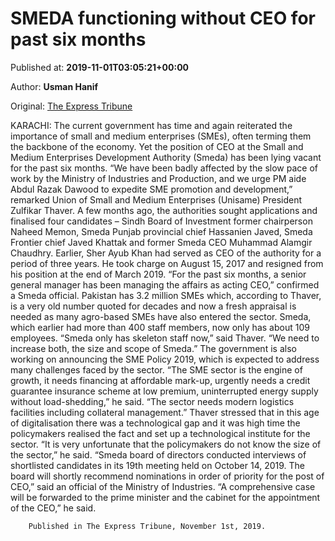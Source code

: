 
# SMEDA functioning without CEO for past six months

Published at: **2019-11-01T03:05:21+00:00**

Author: **Usman Hanif**

Original: [The Express Tribune](https://tribune.com.pk/story/2091069/2-smeda-functioning-without-ceo-past-six-months/)

KARACHI: The current government has time and again reiterated the importance of small and medium enterprises (SMEs), often terming them the backbone of the economy. Yet the position of CEO at the Small and Medium Enterprises Development Authority (Smeda) has been lying vacant for the past six months.
“We have been badly affected by the slow pace of work by the Ministry of Industries and Production, and we urge PM aide Abdul Razak Dawood to expedite SME promotion and development,” remarked Union of Small and Medium Enterprises (Unisame) President Zulfikar Thaver.
A few months ago, the authorities sought applications and finalised four candidates – Sindh Board of Investment former chairperson Naheed Memon, Smeda Punjab provincial chief Hassanien Javed, Smeda Frontier chief Javed Khattak and former Smeda CEO Muhammad Alamgir Chaudhry.
Earlier, Sher Ayub Khan had served as CEO of the authority for a period of three years. He took charge on August 15, 2017 and resigned from his position at the end of March 2019.
“For the past six months, a senior general manager has been managing the affairs as acting CEO,” confirmed a Smeda official.
Pakistan has 3.2 million SMEs which, according to Thaver, is a very old number quoted for decades and now a fresh appraisal is needed as many agro-based SMEs have also entered the sector.
Smeda, which earlier had more than 400 staff members, now only has about 109 employees. “Smeda only has skeleton staff now,” said Thaver. “We need to increase both, the size and scope of Smeda.”
The government is also working on announcing the SME Policy 2019, which is expected to address many challenges faced by the sector.
“The SME sector is the engine of growth, it needs financing at affordable mark-up, urgently needs a credit guarantee insurance scheme at low premium, uninterrupted energy supply without load-shedding,” he said. “The sector needs modern logistics facilities including collateral management.”
Thaver stressed that in this age of digitalisation there was a technological gap and it was high time the policymakers realised the fact and set up a technological institute for the sector.
“It is very unfortunate that the policymakers do not know the size of the sector,” he said.
“Smeda board of directors conducted interviews of shortlisted candidates in its 19th meeting held on October 14, 2019. The board will shortly recommend nominations in order of priority for the post of CEO,” said an official of the Ministry of Industries. “A comprehensive case will be forwarded to the prime minister and the cabinet for the appointment of the CEO,” he said.

        Published in The Express Tribune, November 1st, 2019.
      

